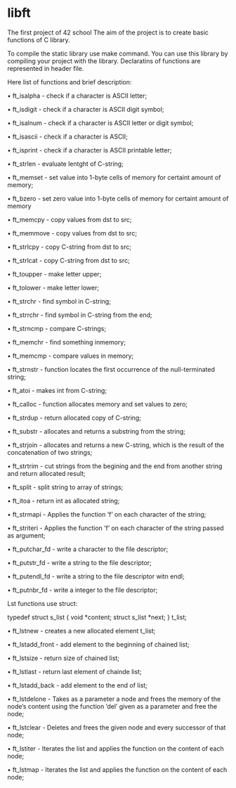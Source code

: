 # libft
The first project of 42 school
The aim of the project is to create basic functions of C library.

To compile the static library use make command. You can use this library by compiling your project with the library.
Declaratins of functions are represented in header file.

Here list of functions and brief description:

• ft_isalpha - check if a character is ASCII letter;

• ft_isdigit - check if a character is ASCII digit symbol;

• ft_isalnum - check if a character is ASCII letter or digit symbol;

• ft_isascii  - check if a character is ASCII;

• ft_isprint - check if a character is ASCII printable letter;

• ft_strlen - evaluate lentght of C-string;

• ft_memset - set value into 1-byte cells of memory for certaint amount of memory;

• ft_bzero - set zero value into 1-byte cells of memory for certaint amount of memory

• ft_memcpy - copy values from dst to src;

• ft_memmove - copy values from dst to src;

• ft_strlcpy - copy C-string from dst to src;

• ft_strlcat - copy C-string from dst to src;

• ft_toupper - make letter upper;

• ft_tolower - make letter lower;

• ft_strchr - find symbol in C-string;

• ft_strrchr - find symbol in C-string from the end;

• ft_strncmp - compare C-strings;

• ft_memchr - find something inmemory;

• ft_memcmp - compare values in memory;

• ft_strnstr - function locates the first occurrence of the null-terminated string;

• ft_atoi - makes int from C-string;

• ft_calloc - function allocates memory and set values to zero;

• ft_strdup - return allocated copy of C-string;

• ft_substr - allocates and returns a substring from the string;

• ft_strjoin - allocates and returns a new C-string, which is the result of the concatenation of two strings;

• ft_strtrim - cut strings from the begining and the end from another string and return allocated result;

• ft_split - split string to array of strings;

• ft_itoa - return int as allocated string;

• ft_strmapi - Applies the function ’f’ on each character of the string;

• ft_striteri - Applies the function ’f’ on each character of the string passed as argument;

• ft_putchar_fd - write a character to the file descriptor;

• ft_putstr_fd - write a string to the file descriptor;

• ft_putendl_fd - write a string to the file descriptor witn endl;

• ft_putnbr_fd - write a integer to the file descriptor;

Lst functions use struct:

typedef struct s_list
{
  void *content;
  struct s_list *next;
} t_list;

• ft_lstnew - creates a new allocated element t_list;

• ft_lstadd_front - add element to the beginning of chained list;

• ft_lstsize - return size of chained list;

• ft_lstlast - return last element of chainde list;

• ft_lstadd_back - add element to the end of list;

• ft_lstdelone - Takes as a parameter a node and frees the memory of the node’s content using the function ’del’ given as a parameter and free the node;

• ft_lstclear - Deletes and frees the given node and every successor of that node;

• ft_lstiter - Iterates the list and applies the function on the content of each node;

• ft_lstmap - Iterates the list and applies the function on the content of each node;
